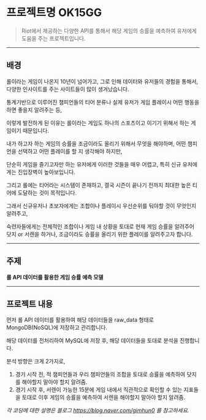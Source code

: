 # 프로젝트명 OK15GG

> Riot에서 제공하는 다양한 API를 통해서 해당 게임의 승률을 예측하여 유저에게 도움을 주는 프로젝트입니다.

---

## 배경

롤이라는 게임이 나온지 10년이 넘어가고, 그로 인해 데이터와 유저들의 경험을 통해서, 다양한 인사이트를 주는 사이트들이 많이 생겨났습니다.

통계기반으로 이루어진 챔피언들의 티어 분류나 실제 유저가 게임 플레이시 어떤 행동을 하면 좋을지 알려주는 등,

이렇게 발전하게 된 이유는 롤이라는 게임도 하나의 스포츠이고 이기기 위해서 하는 게임이기 때문입니다.

내가 하고자 하는 게임의 승률을 조금이라도 올리기 위해서 무엇을 해야하며, 어떤 챔피언을 선택하고 어떤 플레이를 할 지 생각해야 하지만,

단순히 게임을 즐기고자만 하는 유저에게 이러한 것들을 매우 어렵고, 특히 신규 유저에게는 진입장벽이 높아보입니다.

그리고 롤에는 티어라는 시스템이 존재하고, 결국 시즌이 끝나기 전까지 최대한 높은 티어에 도달하는 것이 목적입니다.

그래서 신규유저나 초보자에게는 조합이나 플레이시 우선순위를 둬야할 것이 무엇인지 알려주고,

숙련자들에게는 전체적인 조합이나 게임 내 상황을 토대로 현재 게임 승률을 알려주어 닷지 or 서렌을 하거나, 조금이라도 승률을 올리기 위한 플레이를 알려주고자 합니다.

---

## 주제

**롤 API 데이터를 활용한 게임 승률 예측 모델**

---

## 프로젝트 내용

먼저 롤 API 데이터를 활용하여 해당 데이터들을 raw_data 형태로 MongoDB(NoSQL)에 저장하고 관리합니다.

해당 데이터를 전처리하여 MySQL에 저장 후, 해당 데이터들을 토대로 분석을 진행합니다.

분석 방향은 크게 2가지로,

1. 경기 시작 전, 적 챔피언들과 우리 챔피언들의 조합을 토대로 승률을 예측하여 닷지를 해야할지 말아야 할지 알려줌.
2. 경기 시작 후, 서렌이 가능한 15분에 게임 내에서 직관적으로 확인할 수 있는 지표들을 토대로 이후 게임의 승률을 예측하여 서렌을 해야할지 말아야 할지 알려줌.


_각 코딩에 대한 설명은 블로그 https://blog.naver.com/gimhun0 를 참고하세요._
